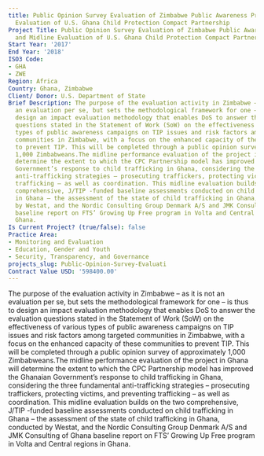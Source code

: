 ```yaml
---
title: Public Opinion Survey Evaluation of Zimbabwe Public Awareness Project and Midline
  Evaluation of U.S. Ghana Child Protection Compact Partnership
Project Title: Public Opinion Survey Evaluation of Zimbabwe Public Awareness Project
  and Midline Evaluation of U.S. Ghana Child Protection Compact Partnership
Start Year: '2017'
End Year: '2018'
ISO3 Code:
- GHA
- ZWE
Region: Africa
Country: Ghana, Zimbabwe
Client/ Donor: U.S. Department of State
Brief Description: The purpose of the evaluation activity in Zimbabwe – as it is not
  an evaluation per se, but sets the methodological framework for one – is thus to
  design an impact evaluation methodology that enables DoS to answer the evaluation
  questions stated in the Statement of Work (SoW) on the effectiveness of various
  types of public awareness campaigns on TIP issues and risk factors among targeted
  communities in Zimbabwe, with a focus on the enhanced capacity of these communities
  to prevent TIP. This will be completed through a public opinion survey of approximately
  1,000 Zimbabweans.The midline performance evaluation of the project in Ghana will
  determine the extent to which the CPC Partnership model has improved the Ghanaian
  Government’s response to child trafficking in Ghana, considering the three fundamental
  anti-trafficking strategies – prosecuting traffickers, protecting victims, and preventing
  trafficking – as well as coordination. This midline evaluation builds on the two
  comprehensive, J/TIP -funded baseline assessments conducted on child trafficking
  in Ghana – the assessment of the state of child trafficking in Ghana, conducted
  by Westat, and the Nordic Consulting Group Denmark A/S and JMK Consulting of Ghana
  baseline report on FTS’ Growing Up Free program in Volta and Central regions in
  Ghana.
Is Current Project? (true/false): false
Practice Area:
- Monitoring and Evaluation
- Education, Gender and Youth
- Security, Transparency, and Governance
projects_slug: Public-Opinion-Survey-Evaluati
Contract Value USD: '598400.00'
---
```


The purpose of the evaluation activity in Zimbabwe – as it is not an evaluation per se, but sets the methodological framework for one – is thus to design an impact evaluation methodology that enables DoS to answer the evaluation questions stated in the Statement of Work (SoW) on the effectiveness of various types of public awareness campaigns on TIP issues and risk factors among targeted communities in Zimbabwe, with a focus on the enhanced capacity of these communities to prevent TIP. This will be completed through a public opinion survey of approximately 1,000 Zimbabweans.The midline performance evaluation of the project in Ghana will determine the extent to which the CPC Partnership model has improved the Ghanaian Government’s response to child trafficking in Ghana, considering the three fundamental anti-trafficking strategies – prosecuting traffickers, protecting victims, and preventing trafficking – as well as coordination. This midline evaluation builds on the two comprehensive, J/TIP -funded baseline assessments conducted on child trafficking in Ghana – the assessment of the state of child trafficking in Ghana, conducted by Westat, and the Nordic Consulting Group Denmark A/S and JMK Consulting of Ghana baseline report on FTS’ Growing Up Free program in Volta and Central regions in Ghana.